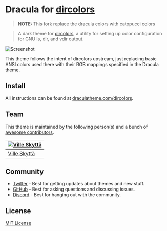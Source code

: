# Dracula for [dircolors](https://www.gnu.org/software/coreutils/manual/html_node/dircolors-invocation.html#dircolors-invocation)

> **NOTE:** This fork replace the dracula colors with catppucci colors

> A dark theme for [dircolors](https://www.gnu.org/software/coreutils/manual/html_node/dircolors-invocation.html#dircolors-invocation), a utility for setting up color configuration for GNU ls, dir, and vdir output.

![Screenshot](https://i.imgur.com/h0KE082.png)

This theme follows the intent of dircolors upstream, just replacing basic ANSI colors used there with their RGB mappings specified in the Dracula theme.

## Install

All instructions can be found at [draculatheme.com/dircolors](https://draculatheme.com/dircolors).

## Team

This theme is maintained by the following person(s) and a bunch of [awesome contributors](https://github.com/dracula/dircolors/graphs/contributors).

| [![Ville Skyttä](https://github.com/scop.png?size=100)](https://github.com/scop) |
| -------------------------------------------------------------------------------- |
| [Ville Skyttä](https://github.com/scop)                                          |

## Community

- [Twitter](https://twitter.com/draculatheme) - Best for getting updates about themes and new stuff.
- [GitHub](https://github.com/dracula/dracula-theme/discussions) - Best for asking questions and discussing issues.
- [Discord](https://draculatheme.com/discord-invite) - Best for hanging out with the community.

## License

[MIT License](./LICENSE)

